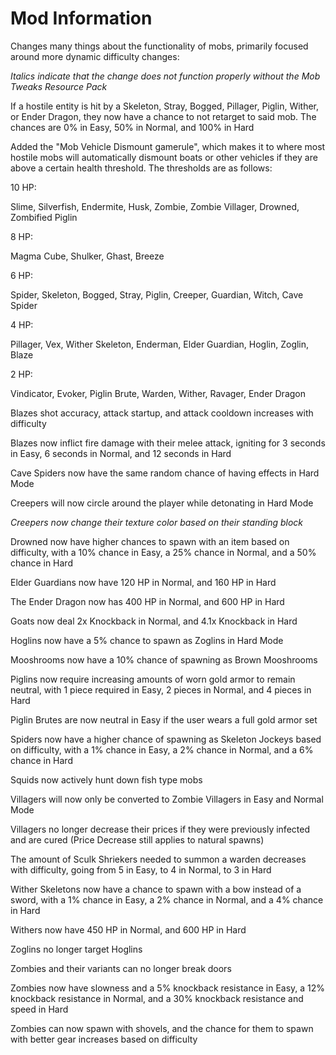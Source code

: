Mod Information
=======

Changes many things about the functionality of mobs, primarily focused around more dynamic difficulty changes:

*Italics indicate that the change does not function properly without the Mob Tweaks Resource Pack*

If a hostile entity is hit by a Skeleton, Stray, Bogged, Pillager, Piglin, Wither, or Ender Dragon, they now have a chance to not retarget to said mob. The
chances are 0% in Easy, 50% in Normal, and 100% in Hard

Added the "Mob Vehicle Dismount gamerule", which makes it to where most hostile mobs will automatically dismount boats or other vehicles if they are above
a certain health threshold. The thresholds are as follows:

10 HP:

Slime, Silverfish, Endermite, Husk, Zombie, Zombie Villager, Drowned, Zombified Piglin

8 HP:

Magma Cube, Shulker, Ghast, Breeze

6 HP:

Spider, Skeleton, Bogged, Stray, Piglin, Creeper, Guardian, Witch, Cave Spider

4 HP:

Pillager, Vex, Wither Skeleton, Enderman, Elder Guardian, Hoglin, Zoglin, Blaze

2 HP:

Vindicator, Evoker, Piglin Brute, Warden, Wither, Ravager, Ender Dragon

Blazes shot accuracy, attack startup, and attack cooldown increases with difficulty

Blazes now inflict fire damage with their melee attack, igniting for 3 seconds in Easy, 6 seconds in Normal, and 12 seconds in Hard

Cave Spiders now have the same random chance of having effects in Hard Mode

Creepers will now circle around the player while detonating in Hard Mode

*Creepers now change their texture color based on their standing block*

Drowned now have higher chances to spawn with an item based on difficulty, with a 10% chance in Easy, a 25% chance in Normal, and a 50% chance in Hard

Elder Guardians now have 120 HP in Normal, and 160 HP in Hard

The Ender Dragon now has 400 HP in Normal, and 600 HP in Hard

Goats now deal 2x Knockback in Normal, and 4.1x Knockback in Hard

Hoglins now have a 5% chance to spawn as Zoglins in Hard Mode

Mooshrooms now have a 10% chance of spawning as Brown Mooshrooms

Piglins now require increasing amounts of worn gold armor to remain neutral, with 1 piece required in Easy, 2 pieces in Normal, and 4 pieces in Hard

Piglin Brutes are now neutral in Easy if the user wears a full gold armor set

Spiders now have a higher chance of spawning as Skeleton Jockeys based on difficulty, with a 1% chance in Easy, a 2% chance in Normal, and a 6% chance in 
Hard

Squids now actively hunt down fish type mobs

Villagers will now only be converted to Zombie Villagers in Easy and Normal Mode

Villagers no longer decrease their prices if they were previously infected and are cured (Price Decrease still applies to natural spawns)

The amount of Sculk Shriekers needed to summon a warden decreases with difficulty, going from 5 in Easy, to 4 in Normal, to 3 in Hard

Wither Skeletons now have a chance to spawn with a bow instead of a sword, with a 1% chance in Easy, a 2% chance in Normal, and a 4% chance in Hard

Withers now have 450 HP in Normal, and 600 HP in Hard

Zoglins no longer target Hoglins

Zombies and their variants can no longer break doors

Zombies now have slowness and a 5% knockback resistance in Easy, a 12% knockback resistance in Normal, and a 30% knockback resistance and speed in Hard

Zombies can now spawn with shovels, and the chance for them to spawn with better gear increases based on difficulty